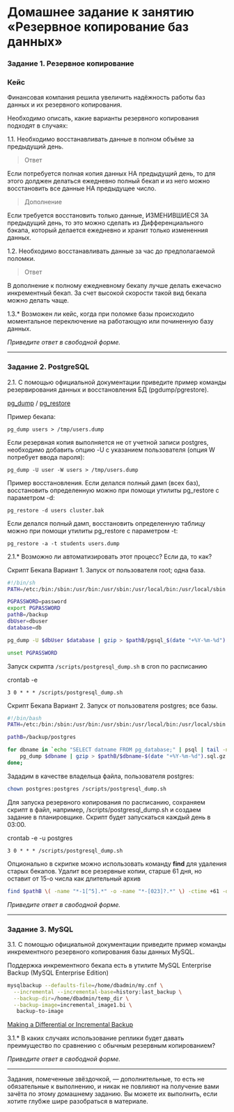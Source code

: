 # Домашнее задание к занятию «Резервное копирование баз данных»

### Задание 1. Резервное копирование

### Кейс
Финансовая компания решила увеличить надёжность работы баз данных и их резервного копирования. 

Необходимо описать, какие варианты резервного копирования подходят в случаях: 

1.1. Необходимо восстанавливать данные в полном объёме за предыдущий день.

> Ответ

Если потребуется полная копия данных НА предыдущий день, то для этого долджен делаться ежедневно полный бекап и из него можно восстановить все данные НА предыдущее число.

> Дополнение 

Если требуется восстановить только данные, ИЗМЕНИВШИЕСЯ ЗА предыдущий день, то это можно сделать из Дифференциального бэкапа, который делается ежедневно и хранит только измененния данных.
 

1.2. Необходимо восстанавливать данные за час до предполагаемой поломки.

> Ответ

В дополнение к полному ежедневному бекапу лучше делать ежечасно инкрементный бекап. За счет высокой скорости такой вид бекапа можно делать чаще. 

1.3.* Возможен ли кейс, когда при поломке базы происходило моментальное переключение на работающую или починенную базу данных.

*Приведите ответ в свободной форме.*

---

### Задание 2. PostgreSQL

2.1. С помощью официальной документации приведите пример команды резервирования данных и восстановления БД (pgdump/pgrestore).

[pg_dump](https://www.postgresql.org/docs/current/app-pgdump.html) / [pg_restore](https://www.postgresql.org/docs/current/app-pgrestore.html)

Пример бекапа:

`pg_dump users > /tmp/users.dump`

Если резервная копия выполняется не от учетной записи postgres, необходимо добавить опцию -U с указанием пользователя (опция W потребует ввода пароля):

`pg_dump -U user -W users > /tmp/users.dump`

Пример восстановления. Если делался полный дамп (всех баз), восстановить определенную можно при помощи утилиты pg_restore с параметром -d:

`pg_restore -d users cluster.bak`

Если делался полный дамп, восстановить определенную таблицу можно при помощи утилиты pg_restore с параметром -t:

`pg_restore -a -t students users.dump`



2.1.* Возможно ли автоматизировать этот процесс? Если да, то как?

Скрипт Бекапа Вариант 1. Запуск от пользователя root; одна база.

```bash
#!/bin/sh
PATH=/etc:/bin:/sbin:/usr/bin:/usr/sbin:/usr/local/bin:/usr/local/sbin

PGPASSWORD=password
export PGPASSWORD
pathB=/backup
dbUser=dbuser
database=db

pg_dump -U $dbUser $database | gzip > $pathB/pgsql_$(date "+%Y-%m-%d").sql.gz

unset PGPASSWORD
```

Запуск скрипта `/scripts/postgresql_dump.sh` в cron по расписанию

crontab -e

```
3 0 * * * /scripts/postgresql_dump.sh
```

Скрипт Бекапа Вариант 2. Запуск от пользователя postgres; все базы. 

```bash
#!/bin/bash
PATH=/etc:/bin:/sbin:/usr/bin:/usr/sbin:/usr/local/bin:/usr/local/sbin

pathB=/backup/postgres

for dbname in `echo "SELECT datname FROM pg_database;" | psql | tail -n +3 | head -n -2 | egrep -v 'template0|template1|postgres'`; do
    pg_dump $dbname | gzip > $pathB/$dbname-$(date "+%Y-%m-%d").sql.gz
done;
```

Зададим в качестве владельца файла, пользователя postgres:

```bash
chown postgres:postgres /scripts/postgresql_dump.sh
```

Для запуска резервного копирования по расписанию, сохраняем скрипт в файл, например, /scripts/postgresql_dump.sh и создаем задание в планировщике. Cкрипт будет запускаться каждый день в 03:00.

crontab -e -u postgres

```
3 0 * * * /scripts/postgresql_dump.sh
```

Опционально в скрипке можно использовать команду **find** для удаления старых бекапов. Удалит все резервные копии, старше 61 дня, но оставит от 15-о числа как длительный архив

```bash
find $pathB \( -name "*-1[^5].*" -o -name "*-[023]?.*" \) -ctime +61 -delete
```

*Приведите ответ в свободной форме.*

---

### Задание 3. MySQL

3.1. С помощью официальной документации приведите пример команды инкрементного резервного копирования базы данных MySQL. 

Поддержка инкрементного бекапа есть в утилите MySQL Enterprise Backup (MySQL Enterprise Edition)

```bash
mysqlbackup --defaults-file=/home/dbadmin/my.cnf \
  --incremental --incremental-base=history:last_backup \
  --backup-dir=/home/dbadmin/temp_dir \
  --backup-image=incremental_image1.bi \
   backup-to-image
```

[Making a Differential or Incremental Backup](https://dev.mysql.com/doc/mysql-enterprise-backup/4.1/en/mysqlbackup.incremental.html)

3.1.* В каких случаях использование реплики будет давать преимущество по сравнению с обычным резервным копированием?

*Приведите ответ в свободной форме.*

---

Задания, помеченные звёздочкой, — дополнительные, то есть не обязательные к выполнению, и никак не повлияют на получение вами зачёта по этому домашнему заданию. Вы можете их выполнить, если хотите глубже шире разобраться в материале.
